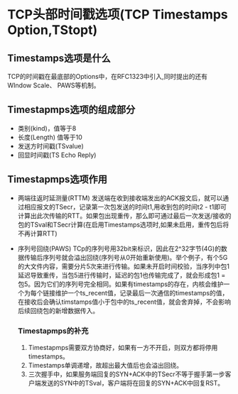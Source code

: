# TCP头部时间戳选项(TCP Timestamps Option,TStopt)


## Timestamps选项是什么
TCP的时间戳在最底部的Options中，在RFC1323中引入,同时提出的还有WIndow Scale、 PAWS等机制。


## Timestapmps选项的组成部分
- 类别(kind)，值等于8
- 长度(Length) 值等于10
- 发送方时间戳(TSvalue)
- 回显时间戳(TS Echo Reply)


## Timestapmps选项作用
- 两端往返时延测量(RTTM)
  发送端在收到接收端发出的ACK报文后，就可以通过相应报文的TSecr，记录第一次包发送的时间t1,用收到包的时间t2 - t1即可计算出此次传输的RTT。如果包出现重传，那么即可通过最后一次发送/接收的包的TSval和TSecr计算(在启用Timestamps选项时,如果未启用，重传包后将不再计算RTT)
- 序列号回绕(PAWS)
  TCp的序列号用32bit来标识，因此在2^32字节(4G)的数据传输后序列号就会溢出回绕(序列号从0开始重新使用)。举个例子，有个5G的大文件内容，需要分片5次来进行传输。如果未开启时间校验，当序列中包1延迟导致重传，当包5进行传输时，延迟的包1也传输完成了，就会形成包1 = 包5。因为它们的序列号完全相同。如果有timestamps的存在，内核会维护一个为每个链接维护一个ts_recent值，记录最后一次通信的timestamps的值，在接收后会确认timstamps值小于包中的ts_recent值，就会舍弃掉，不会影响后续回绕包的新增数据传入。



  ### Timestapmps的补充
  1. Timestapmps需要双方协商好，如果有一方不开启，则双方都将停用timestamps。
  2. Timestamps单调递增，故超出最大值后也会溢出回绕。
  3. 三次握手中，如果服务端回复的SYN+ACK中的TSecr不等于握手第一步客户端发送的SYN中的TSval，客户端将在回复的SYN+ACK中回复RST。